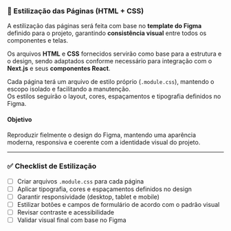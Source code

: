 ### 🎨 Estilização das Páginas (HTML + CSS)

A estilização das páginas será feita com base no **template do Figma** definido para o projeto, garantindo **consistência visual** entre todos os componentes e telas.  

Os arquivos **HTML** e **CSS** fornecidos servirão como base para a estrutura e o design, sendo adaptados conforme necessário para integração com o **Next.js** e seus **componentes React**.  

Cada página terá um arquivo de estilo próprio (`.module.css`), mantendo o escopo isolado e facilitando a manutenção.  
Os estilos seguirão o layout, cores, espaçamentos e tipografia definidos no Figma.

#### **Objetivo**
Reproduzir fielmente o design do Figma, mantendo uma aparência moderna, responsiva e coerente com a identidade visual do projeto.

---

### ✅ **Checklist de Estilização**

- [ ] Criar arquivos `.module.css` para cada página  
- [ ] Aplicar tipografia, cores e espaçamentos definidos no design  
- [ ] Garantir responsividade (desktop, tablet e mobile)  
- [ ] Estilizar botões e campos de formulário de acordo com o padrão visual  
- [ ] Revisar contraste e acessibilidade  
- [ ] Validar visual final com base no Figma  
